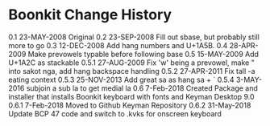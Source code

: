 Boonkit Change History
=======================

 0.1     23-MAY-2008     Original
 0.2     23-SEP-2008     Fill out sbase, but probably still more to go
 0.3     12-DEC-2008     Add hang numbers and U+1A5B.
 0.4     28-APR-2009     Make prevowels typable before following base
 0.5     15-MAY-2009     Add U+1A2C as stackable
 0.5.1   27-AUG-2009     Fix 'w' being a prevowel, make " into sakot nga, add hang backspace handling
 0.5.2   27-APR-2011     Fix tall -a eating context
 0.5.3   25-NOV-2013     Add great sa as hang sa + `
 0.5.4    3-MAY-2016     subjoin a sub la to get medial la
 0.6      7-Feb-2018     Created Package and installer that installs Boonkit keyboard with fonts and Keyman Desktop 9.0
 0.6.1    7-Feb-2018     Moved to Github Keyman Repository
0.6.2   31-May-2018     Update BCP 47 code and switch to .kvks for onscreen keyboard

